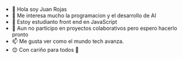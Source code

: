 - 👋 Hola soy Juan Rojas
- 👀 Me interesa mucho la programacion y el desarrollo de AI
- 🌱 Estoy estudianto front end en JavaScript
- 💞️ Aun no participo en proyectos colaborativos pero espero hacerlo pronto
- 📫 Me gusta ver como el mundo tech avanza.
- 😊 Con cariño para todos 💚

<!---
Criptamas/Criptamas is a ✨ special ✨ repository because its `README.md` (this file) appears on your GitHub profile.
You can click the Preview link to take a look at your changes.
--->
